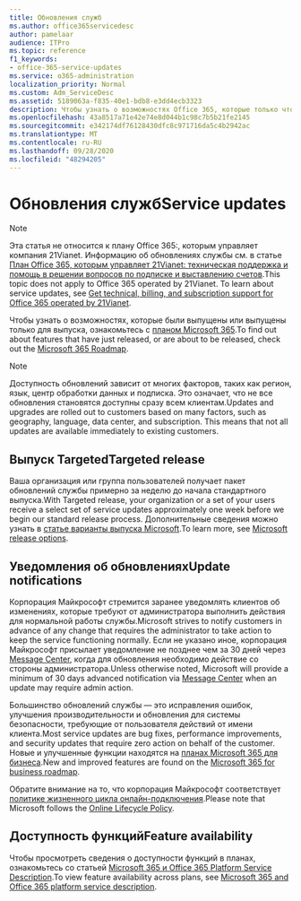 ```yaml
---
title: Обновления служб
ms.author: office365servicedesc
author: pamelaar
audience: ITPro
ms.topic: reference
f1_keywords:
- office-365-service-updates
ms.service: o365-administration
localization_priority: Normal
ms.custom: Adm_ServiceDesc
ms.assetid: 5189063a-f835-40e1-bdb8-e3dd4ecb3323
description: Чтобы узнать о возможностях Office 365, которые только что были выпущены или готовы к выпуску, ознакомьтесь с планом Microsoft 365.
ms.openlocfilehash: 43a8517a71e42e74e8d044b1c98c7b5b21fe2145
ms.sourcegitcommit: e342174df76128430dfc8c971716da5c4b2942ac
ms.translationtype: MT
ms.contentlocale: ru-RU
ms.lasthandoff: 09/28/2020
ms.locfileid: "48294205"
---
```

# <a name="service-updates"></a><span data-ttu-id="98ba3-103">Обновления служб</span><span class="sxs-lookup"><span data-stu-id="98ba3-103">Service updates</span></span>

> [!NOTE]
> <span data-ttu-id="98ba3-p101">Эта статья не относится к плану Office 365:, которым управляет компания 21Vianet. Информацию об обновлениях службы см. в статье [План Office 365, которым управляет 21Vianet: техническая поддержка и помощь в решении вопросов по подписке и выставлению счетов](https://go.microsoft.com/fwlink/?LinkID=733350).</span><span class="sxs-lookup"><span data-stu-id="98ba3-p101">This topic does not apply to Office 365 operated by 21Vianet. To learn about service updates, see [Get technical, billing, and subscription support for Office 365 operated by 21Vianet](https://go.microsoft.com/fwlink/?LinkID=733350).</span></span> 
  
<span data-ttu-id="98ba3-106">Чтобы узнать о возможностях, которые были выпущены или выпущены только для выпуска, ознакомьтесь с [планом Microsoft 365](https://go.microsoft.com/fwlink/?LinkId=509914).</span><span class="sxs-lookup"><span data-stu-id="98ba3-106">To find out about features that have just released, or are about to be released, check out the [Microsoft 365 Roadmap](https://go.microsoft.com/fwlink/?LinkId=509914).</span></span>
  
> [!NOTE]
> <span data-ttu-id="98ba3-p102">Доступность обновлений зависит от многих факторов, таких как регион, язык, центр обработки данных и подписка. Это означает, что не все обновления становятся доступны сразу всем клиентам.</span><span class="sxs-lookup"><span data-stu-id="98ba3-p102">Updates and upgrades are rolled out to customers based on many factors, such as geography, language, data center, and subscription. This means that not all updates are available immediately to existing customers.</span></span> 
  
## <a name="targeted-release"></a><span data-ttu-id="98ba3-109">Выпуск Targeted</span><span class="sxs-lookup"><span data-stu-id="98ba3-109">Targeted release</span></span>

<span data-ttu-id="98ba3-110">Ваша организация или группа пользователей получает пакет обновлений службы примерно за неделю до начала стандартного выпуска.</span><span class="sxs-lookup"><span data-stu-id="98ba3-110">With Targeted release, your organization or a set of your users receive a select set of service updates approximately one week before we begin our standard release process.</span></span> <span data-ttu-id="98ba3-111">Дополнительные сведения можно узнать в [статье варианты выпуска Microsoft](https://docs.microsoft.com/office365/admin/manage/release-options-in-office-365).</span><span class="sxs-lookup"><span data-stu-id="98ba3-111">To learn more, see [Microsoft release options](https://docs.microsoft.com/office365/admin/manage/release-options-in-office-365).</span></span> 
  
## <a name="update-notifications"></a><span data-ttu-id="98ba3-112">Уведомления об обновлениях</span><span class="sxs-lookup"><span data-stu-id="98ba3-112">Update notifications</span></span>

<span data-ttu-id="98ba3-113">Корпорация Майкрософт стремится заранее уведомлять клиентов об изменениях, которые требуют от администратора выполнить действия для нормальной работы службы.</span><span class="sxs-lookup"><span data-stu-id="98ba3-113">Microsoft strives to notify customers in advance of any change that requires the administrator to take action to keep the service functioning normally.</span></span> <span data-ttu-id="98ba3-114">Если не указано иное, корпорация Майкрософт присылает уведомление не позднее чем за 30 дней через [Message Center](https://docs.microsoft.com/office365/admin/manage/message-center), когда для обновления необходимо действие со стороны администратора.</span><span class="sxs-lookup"><span data-stu-id="98ba3-114">Unless otherwise noted, Microsoft will provide a minimum of 30 days advanced notification via [Message Center](https://docs.microsoft.com/office365/admin/manage/message-center) when an update may require admin action.</span></span> 
  
<span data-ttu-id="98ba3-115">Большинство обновлений службы — это исправления ошибок, улучшения производительности и обновления для системы безопасности, требующие от пользователя действий от имени клиента.</span><span class="sxs-lookup"><span data-stu-id="98ba3-115">Most service updates are bug fixes, performance improvements, and security updates that require zero action on behalf of the customer.</span></span> <span data-ttu-id="98ba3-116">Новые и улучшенные функции находятся на [планах Microsoft 365 для бизнеса](https://roadmap.office.com/).</span><span class="sxs-lookup"><span data-stu-id="98ba3-116">New and improved features are found on the [Microsoft 365 for business roadmap](https://roadmap.office.com/).</span></span>
  
<span data-ttu-id="98ba3-117">Обратите внимание на то, что корпорация Майкрософт соответствует [политике жизненного цикла онлайн-подключения](https://support.microsoft.com/lifecycle#gp/osslpolicy).</span><span class="sxs-lookup"><span data-stu-id="98ba3-117">Please note that Microsoft follows the [Online Lifecycle Policy](https://support.microsoft.com/lifecycle#gp/osslpolicy).</span></span>
  
## <a name="feature-availability"></a><span data-ttu-id="98ba3-118">Доступность функций</span><span class="sxs-lookup"><span data-stu-id="98ba3-118">Feature availability</span></span>

<span data-ttu-id="98ba3-119">Чтобы просмотреть сведения о доступности функций в планах, ознакомьтесь со статьей [Microsoft 365 и Office 365 Platform Service Description](office-365-platform-service-description.md).</span><span class="sxs-lookup"><span data-stu-id="98ba3-119">To view feature availability across plans, see [Microsoft 365 and Office 365 platform service description](office-365-platform-service-description.md).</span></span>
  

